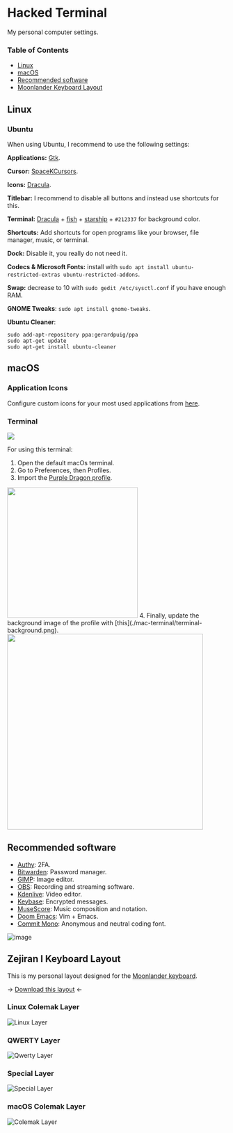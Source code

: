 # Hacked Terminal

My personal computer settings.

### Table of Contents

- [Linux](#linux)
- [macOS](#macos)
- [Recommended software](#recommended-software)
- [Moonlander Keyboard Layout](#zejiran-i-keyboard-layout)

## Linux
### Ubuntu

When using Ubuntu, I recommend to use the following settings:

**Applications:** [Gtk](https://draculatheme.com/gtk).

**Cursor:** [SpaceKCursors](https://www.gnome-look.org/p/1398513/).

**Icons:** [Dracula](https://draculatheme.com/gtk).

**Titlebar:** I recommend to disable all buttons and instead use shortcuts for this.

**Terminal:** [Dracula]((https://draculatheme.com/gnome-terminal)) + [fish](https://fishshell.com/) + [starship](https://starship.rs/) + `#212337` for background color.

**Shortcuts:** Add shortcuts for open programs like your browser, file manager, music, or terminal.

**Dock:** Disable it, you really do not need it.

**Codecs & Microsoft Fonts:** install with `sudo apt install ubuntu-restricted-extras ubuntu-restricted-addons`.

**Swap:** decrease to 10 with `sudo gedit /etc/sysctl.conf` if you have enough RAM.

**GNOME Tweaks**: `sudo apt install gnome-tweaks`.

**Ubuntu Cleaner**: 
```
sudo add-apt-repository ppa:gerardpuig/ppa
sudo apt-get update
sudo apt-get install ubuntu-cleaner
```

## macOS
### Application Icons
Configure custom icons for your most used applications from [here](./mac-icons).

### Terminal
![](https://i.ibb.co/KKDw0mW/terminal.png)

For using this terminal:

1. Open the default macOs terminal.
2. Go to Preferences, then Profiles.
3. Import the [Purple Dragon profile](./mac-terminal/purple-dragon.terminal).
  <img width="300" src="https://user-images.githubusercontent.com/30379522/176507211-bd7f80e1-7269-4b93-a804-145cf08b007f.png">
4. Finally, update the background image of the profile with [this](./mac-terminal/terminal-background.png).
  <img width="450" src="https://user-images.githubusercontent.com/30379522/176507507-b6d6b4fb-90c2-4867-a43b-8d28033c2827.png">

## Recommended software
- [Authy](https://authy.com/): 2FA.
- [Bitwarden](https://bitwarden.com/): Password manager.
- [GIMP](https://www.gimp.org/): Image editor.
- [OBS](https://obsproject.com/): Recording and streaming software.
- [Kdenlive](https://kdenlive.org): Video editor.
- [Keybase](https://keybase.io/): Encrypted messages.
- [MuseScore](https://musescore.org/en): Music composition and notation.
- [Doom Emacs](https://github.com/hlissner/doom-emacs): Vim + Emacs.
- [Commit Mono](https://commitmono.com/): Anonymous and neutral coding font.

![image](https://user-images.githubusercontent.com/30379522/142906690-4e9a0fd5-9a26-430c-bd47-58523092309d.png)

## Zejiran I Keyboard Layout
This is my personal layout designed for the [Moonlander keyboard](https://www.zsa.io/moonlander/).

-> [Download this layout](https://configure.zsa.io/moonlander/layouts/jXRZ4/latest/0) <-

### Linux Colemak Layer
![Linux Layer](https://user-images.githubusercontent.com/30379522/142907226-73e0dbef-34fd-45d8-86c0-79bffa0cb12e.png)

### QWERTY Layer
![Qwerty Layer](https://user-images.githubusercontent.com/30379522/142907321-bf103b87-e3dd-419d-b5f4-641e9b118e4c.png)

### Special Layer
![Special Layer](https://user-images.githubusercontent.com/30379522/142907393-3b0acc48-a255-4844-95f8-70c2791c850f.png)

### macOS Colemak Layer
![Colemak Layer](https://user-images.githubusercontent.com/30379522/142907442-a3cd496e-ffa1-4166-ad08-91d228717b65.png)
